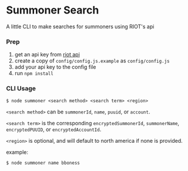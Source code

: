 # Summoner Search #

A little CLI to make searches for summoners using RIOT's api

### Prep ###

1. get an api key from [riot api](https://developer.riotgames.com)
2. create a copy of `config/config.js.example` as `config/config.js`
3. add your api key to the config file
4. run `npm install`

### CLI Usage ###

```
$ node summoner <search method> <search term> <region>
```

`<search method>` can be `summonerId`, `name`, `puuid`, or `account`.

`<search term>` is the corresponding `encryptedSummonerId`, `summonerName`, `encryptedPUUID`, or `encryptedAccountId`. 

`<region>` is optional, and will default to north america if none is provided.

example:
```
$ node summoner name bboness
```

